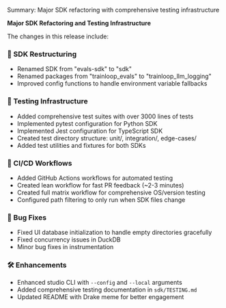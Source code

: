 Summary: Major SDK refactoring with comprehensive testing infrastructure

**Major SDK Refactoring and Testing Infrastructure**

The changes in this release include:

### 📁 SDK Restructuring
- Renamed SDK from "evals-sdk" to "sdk"
- Renamed packages from "trainloop_evals" to "trainloop_llm_logging"
- Improved config functions to handle environment variable fallbacks

### 🧪 Testing Infrastructure  
- Added comprehensive test suites with over 3000 lines of tests
- Implemented pytest configuration for Python SDK
- Implemented Jest configuration for TypeScript SDK
- Created test directory structure: unit/, integration/, edge-cases/
- Added test utilities and fixtures for both SDKs

### 🔄 CI/CD Workflows
- Added GitHub Actions workflows for automated testing
- Created lean workflow for fast PR feedback (~2-3 minutes)
- Created full matrix workflow for comprehensive OS/version testing
- Configured path filtering to only run when SDK files change

### 🐛 Bug Fixes
- Fixed UI database initialization to handle empty directories gracefully
- Fixed concurrency issues in DuckDB
- Minor bug fixes in instrumentation

### 🛠️ Enhancements
- Enhanced studio CLI with `--config` and `--local` arguments
- Added comprehensive testing documentation in `sdk/TESTING.md`
- Updated README with Drake meme for better engagement
